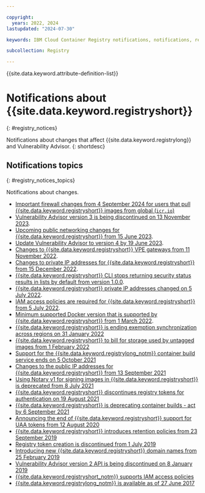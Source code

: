 ```yaml
---

copyright:
  years: 2022, 2024
lastupdated: "2024-07-30"

keywords: IBM Cloud Container Registry notifications, notifications, registry, changes, iam

subcollection: Registry

---
```


{{site.data.keyword.attribute-definition-list}}

# Notifications about {{site.data.keyword.registryshort}}
{: #registry_notices}

Notifications about changes that affect {{site.data.keyword.registrylong}} and Vulnerability Advisor.
{: shortdesc}

## Notifications topics
{: #registry_notices_topics}

Notifications about changes.
- [Important firewall changes from 4 September 2024 for users that pull {{site.data.keyword.registryshort}} images from global (`icr.io`)](/docs/Registry?topic=Registry-registry_notices_firewall)
- [Vulnerability Advisor version 3 is being discontinued on 13 November 2023](/docs/Registry?topic=Registry-registry_notices_va_v3).
- [Upcoming public networking changes for {{site.data.keyword.registryshort}} from 15 June 2023](/docs/Registry?topic=Registry-registry_notices_wildcard_domains).
- [Update Vulnerability Advisor to version 4 by 19 June 2023](/docs/Registry?topic=Registry-registry_notices_va_v4).
- [Changes to {{site.data.keyword.registryshort}} VPE gateways from 11 November 2022](/docs/Registry?topic=Registry-registry_notices_vpe).
- [Changes to private IP addresses for {{site.data.keyword.registryshort}} from 15 December 2022](/docs/Registry?topic=Registry-registry_notices_ip_address).
- [{{site.data.keyword.registryshort}} CLI stops returning security status results in lists by default from version 1.0.0](/docs/Registry?topic=Registry-registry_notices_lists).
- [{{site.data.keyword.registryshort}} private IP addresses changed on 5 July 2022](/docs/Registry?topic=Registry-registry_notices_iam_private_network).
- [IAM access policies are required for {{site.data.keyword.registryshort}} from 5 July 2022](/docs/Registry?topic=Registry-registry_notices_iam_policy).
- [Minimum supported Docker version that is supported by {{site.data.keyword.registryshort}} from 1 March 2022](/docs/Registry?topic=Registry-registry_notices_docker).
- [{{site.data.keyword.registryshort}} is ending exemption synchronization across regions on 31 January 2022](/docs/Registry?topic=Registry-registry_notices_exemptions)
- [{{site.data.keyword.registryshort}} to bill for storage used by untagged images from 1 February 2022](/docs/Registry?topic=Registry-registry_notices_billing)
- [Support for the {{site.data.keyword.registrylong_notm}} container build service ends on 5 October 2021](/docs/Registry?topic=Registry-registry_notices_cont_builds_eos)
- [Changes to the public IP addresses for {{site.data.keyword.registryshort}} from 13 September 2021](/docs/Registry?topic=Registry-registry_notices_public_ip_address)
- [Using Notary v1 for signing images in {{site.data.keyword.registryshort}} is deprecated from 8 July 2021](/docs/Registry?topic=Registry-registry_notices_notaryv1)
- [{{site.data.keyword.registryshort}} discontinues registry tokens for authentication on 19 August 2021](/docs/Registry?topic=Registry-registry_notices_token_auth)
- [{{site.data.keyword.registryshort}} is deprecating container builds - act by 6 September 2021](/docs/Registry?topic=Registry-registry_notices_container_builds)
- [Announcing the end of {{site.data.keyword.registryshort}} support for UAA tokens from 12 August 2020](/docs/Registry?topic=Registry-registry_notices_uaa_token)
- [{{site.data.keyword.registryshort}} introduces retention policies from 23 September 2019](/docs/Registry?topic=Registry-registry_notices_retention)
- [Registry token creation is discontinued from 1 July 2019](/docs/Registry?topic=Registry-registry_notices_token)
- [Introducing new {{site.data.keyword.registryshort}} domain names from 25 February 2019](/docs/Registry?topic=Registry-registry_notices_domain_names)
- [Vulnerability Advisor version 2 API is being discontinued on 8 January 2019](/docs/Registry?topic=Registry-registry_notices_va_v2_dep)
- [{{site.data.keyword.registryshort_notm}} supports IAM access policies](/docs/Registry?topic=Registry-registry_notices_iam_support)
- [{{site.data.keyword.registrylong_notm}} is available as of 27 June 2017](/docs/Registry?topic=Registry-registry_notices_ibcr)
